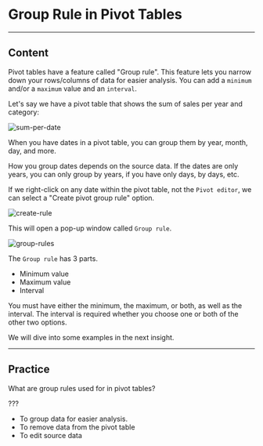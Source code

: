 ﻿---
author: Stefan-Stojanovic

type: normal

category: how-to

---

# Group Rule in Pivot Tables

---
## Content

Pivot tables have a feature called "Group rule". This feature lets you narrow down your rows/columns of data for easier analysis. You can add a `minimum` and/or a `maximum` value and an `interval`.

Let's say we have a pivot table that shows the sum of sales per year and category:

![sum-per-date](https://img.enkipro.com/24a1beda6708662699c2d33f68312a66.png)

When you have dates in a pivot table, you can group them by year, month, day, and more. 

How you group dates depends on the source data. If the dates are only years, you can only group by years, if you have only days, by days, etc.

If we right-click on any date within the pivot table, not the `Pivot editor`, we can select a "Create pivot group rule" option.

![create-rule](https://img.enkipro.com/025eb3d684ce58cc9a3dd2f3a60f973d.png)

This will open a pop-up window called `Group rule`.

![group-rules](https://img.enkipro.com/27410ba0b4718716ce202df5d4d45276.png)

The `Group rule` has 3 parts.
- Minimum value
- Maximum value
- Interval

You must have either the minimum, the maximum, or both, as well as the interval. The interval is required whether you choose one or both of the other two options.

We will dive into some examples in the next insight.

---
## Practice

What are group rules used for in pivot tables?

???

- To group data for easier analysis.
- To remove data from the pivot table
- To edit source data